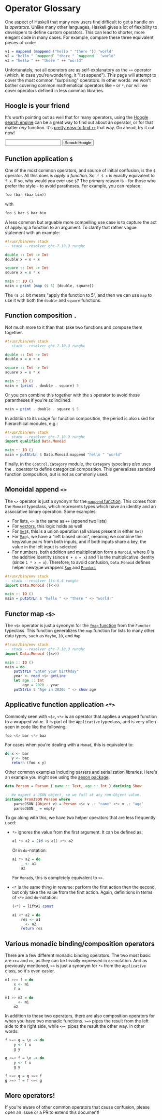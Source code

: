 # Operator Glossary

One aspect of Haskell that many new users find difficult to get a
handle on is _operators_. Unlike many other languages, Haskell gives a
lot of flexibility to developers to define custom operators. This can
lead to shorter, more elegant code in many cases. For example, compare
these three equivalent pieces of code:

```haskell
v1 = mappend (mappend ("hello " "there ")) "world"
v2 = "hello " `mappend` "there " `mappend ` "world"
v3 = "hello " ++ "there " ++ "world"
```

Unfortunately, not all operators are as self-explanatory as the `++`
operator (which, in case you're wondering, it "list append"). This
page will attempt to cover the most common "surprising" operators. In
other words: we won't bother covering common mathematical operators
like `+` or `*`, nor will we cover operators defined in less common
libraries.

## Hoogle is your friend

It's worth pointing out as well that for many operators, using the
[Hoogle search engine](https://www.stackage.org/lts/hoogle) can be a
great way to find out about an operator, or for that matter _any_
function. It's
[pretty easy to find `++`](https://www.stackage.org/lts-6.7/hoogle?q=%2B%2B)
that way. Go ahead, try it out now!

<form action="https://www.stackage.org/lts/hoogle" target="_blank"><input type="search" name="q"> <input type="submit" value="Search Hoogle"></form>

## Function application `$`

One of the most common operators, and source of initial confusion, is
the `$` operator. All this does is _apply a function_. So, `f $ x` is
exactly equivalent to `f x`. If so, why would you ever use `$`? The
primary reason is - for those who prefer the style - to avoid
paratheses. For example, you can replace:

```haskell
foo (bar (baz bin))
```

with

```haskell
foo $ bar $ baz bin
```

A less common but arguable more compelling use case is to capture the
act of applying a function to an argument. To clarify that rather
vague statement with an example:

```haskell
#!/usr/bin/env stack
-- stack --resolver ghc-7.10.3 runghc

double :: Int -> Int
double x = x + x

square :: Int -> Int
square x = x * x

main :: IO ()
main = print (map ($ 5) [double, square])
```

The `($ 5)` bit means "apply the function to 5", and then we can use
`map` to use it with both the `double` and `square` functions.

## Function composition `.`

Not much more to it than that: take two functions and compose them together.

```haskell
#!/usr/bin/env stack
-- stack --resolver ghc-7.10.3 runghc

double :: Int -> Int
double x = x + x

square :: Int -> Int
square x = x * x

main :: IO ()
main = (print . double . square) 5
```

Or you can combine this together with the `$` operator to avoid those
parantheses if you're so inclined:

```haskell
main = print . double . square $ 5
```

In addition to its usage for function composition, the period is also used for hierarchical modules, e.g.:

```haskell
#!/usr/bin/env stack
-- stack --resolver ghc-7.10.3 runghc
import qualified Data.Monoid

main :: IO ()
main = putStrLn $ Data.Monoid.mappend "hello " "world"
```

Finally, in the `Control.Category` module, the `Category` typeclass
_also_ uses the `.` operator to define categorical composition. This
generalizes standard function composition, but is not as commonly
used.

## Monoidal append `<>`

The `<>` operator is just a synonym for the
[`mappend` function](https://www.stackage.org/haddock/lts-6.7/base-4.8.2.0/Prelude.html#v:mappend). This
comes from the `Monoid` typeclass, which represents types which have
an identity and an associative binary operation. Some examples:

* For lists, `<>` is the same as `++` (append two lists)
* For [vectors](https://haskell-lang.org/package/vector), this logic
  holds as well
* For
  [`Set`](https://www.stackage.org/haddock/lts-6.7/containers-0.5.6.2/Data-Set.html)s,
  this is a union operation (all values present in either `Set`)
* For
  [`Map`](https://www.stackage.org/haddock/lts-6.7/containers-0.5.6.2/Data-Map-Strict.html)s,
  we have a "left biased union", meaning we combine the key/value
  pairs from both inputs, and if both inputs share a key, the value in
  the left input is selected
* For numbers, both addition and multiplication form a `Monoid`, where
  0 is the additive identity (since `0 + x = x`) and 1 is the
  multiplicative identity (since `1 * x = x`). Therefore, to avoid
  confusion, `Data.Monoid` defines helper newtype wrappers
  [`Sum`](https://www.stackage.org/haddock/lts-6.7/base/Data-Monoid.html#t:Sum)
  and
  [`Product`](https://www.stackage.org/haddock/lts-6.7/base/Data-Monoid.html#t:Product)

```haskell
#!/usr/bin/env stack
-- stack --resolver lts-6.4 runghc
import Data.Monoid ((<>))

main :: IO ()
main = putStrLn $ "hello " <> "there " <> "world!"
```

## Functor map `<$>`

The `<$>` operator is just a synonym for the
[`fmap` function](https://www.stackage.org/haddock/lts-6.7/base-4.8.2.0/Prelude.html#v:fmap)
from the `Functor` typeclass. This function generalizes the `map`
function for lists to many other data types, such as `Maybe`, `IO`,
and `Map`.

```haskell
#!/usr/bin/env stack
-- stack --resolver ghc-7.10.3 runghc
import Data.Monoid ((<>))

main :: IO ()
main = do
    putStrLn "Enter your birthday"
    year <- read <$> getLine
    let age :: Int
        age = 2020 - year
    putStrLn $ "Age in 2020: " <> show age
```

## Applicative function application `<*>`

Commonly seen with `<$>`, `<*>` is an operator that applies a wrapped
function to a wrapped value. It is part of the `Applicative`
typeclass, and is very often seen in code like the following:

```haskell
foo <$> bar <*> baz
```

For cases when you're dealing with a `Monad`, this is equivalent to:

```haskell
do x <- bar
   y <- baz
   return (foo x y)
```

Other common examples including parsers and serialization
libraries. Here's an example you might see using the
[aeson package](/package/aeson):

```haskell
data Person = Person { name :: Text, age :: Int } deriving Show

-- We expect a JSON object, so we fail at any non-Object value.
instance FromJSON Person where
    parseJSON (Object v) = Person <$> v .: "name" <*> v .: "age"
    parseJSON _ = empty
```

To go along with this, we have two helper operators that are less
frequently used:

*   `*>` ignores the value from the first argument. It can be defined as:

    ```haskell
    a1 *> a2 = (id <$ a1) <*> a2
    ```

    Or in `do`-notation:

    ```haskell
    a1 *> a2 = do
        _ <- a1
        a2
    ```

    For `Monad`s, this is completely equivalent to `>>`.

*   `<*` is the same thing in reverse: perform the first action then
    the second, but only take the value from the first action. Again,
    definitions in terms of `<*>` and `do`-notation:

    ```haskell
    (<*) = liftA2 const

    a1 <* a2 = do
        res <- a1
        _ <- a2
        return res
    ```

## Various monadic binding/composition operators

There are a few different monadic binding operators. The two most
basic are `>>=` and `>>`, as they can be trivially expressed in
`do`-notation. And as previously mentioned, `>>` is just a synonym for
`*>` from the `Applicative` class, so it's even easier.

```haskell
m1 >>= f = do
    x <- m1
    f x

m1 >> m2 = do
    _ <- m1
    m2
```

In addition to these two operators, there are also composition
operators for when you have two monadic functions. `>=>` pipes the
result from the left side to the right side, while `<=<` pipes the
result the other way. In other words:

```haskell
f >=> g = \x -> do
    y <- f x
    g y

g <=< f = \x -> do
    y <- f x
    g y

f >=> g = g <=< f
g >=> f = f <=< g
```

## More operators!

If you're aware of other common operators that cause confusion, please
open an issue or a PR to extend this document!
